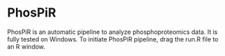 # PhosPiR
PhosPiR is an automatic pipeline to analyze phosphoproteomics data. It is fully tested on Windows. To initiate PhosPiR pipeline, drag the run.R file to an R window.
